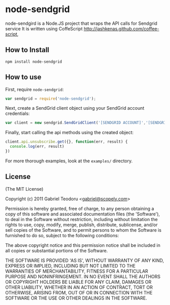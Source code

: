 # node-sendgrid

node-sendgird is a Node.JS project that wraps the API calls for Sendgrid service
It is written using CoffeScript http://jashkenas.github.com/coffee-script,


## How to Install

    npm install node-sendgrid

## How to use

First, require `node-sendgrid`:

```js
var sendgrid = require('node-sendgrid');
```

Next, create a SendGrid client object using your SendGrid account credentials:

```js
var client = new sendgrid.SendGridClient('[SENDGRID ACCOUNT]','[SENDGRID PASSWORD]');
```

Finally, start calling the api methods using the created object:

```js
client.api.unsubscribe.get({}, function(err, result) {
  console.log(err, result)
})
```

For more thorough examples, look at the `examples/` directory.

## License

(The MIT License)

Copyright (c) 2011 Gabriel Teodoru &lt;gabriel@scopely.com&gt;

Permission is hereby granted, free of charge, to any person obtaining
a copy of this software and associated documentation files (the
'Software'), to deal in the Software without restriction, including
without limitation the rights to use, copy, modify, merge, publish,
distribute, sublicense, and/or sell copies of the Software, and to
permit persons to whom the Software is furnished to do so, subject to
the following conditions:

The above copyright notice and this permission notice shall be
included in all copies or substantial portions of the Software.

THE SOFTWARE IS PROVIDED 'AS IS', WITHOUT WARRANTY OF ANY KIND,
EXPRESS OR IMPLIED, INCLUDING BUT NOT LIMITED TO THE WARRANTIES OF
MERCHANTABILITY, FITNESS FOR A PARTICULAR PURPOSE AND NONINFRINGEMENT.
IN NO EVENT SHALL THE AUTHORS OR COPYRIGHT HOLDERS BE LIABLE FOR ANY
CLAIM, DAMAGES OR OTHER LIABILITY, WHETHER IN AN ACTION OF CONTRACT,
TORT OR OTHERWISE, ARISING FROM, OUT OF OR IN CONNECTION WITH THE
SOFTWARE OR THE USE OR OTHER DEALINGS IN THE SOFTWARE.
